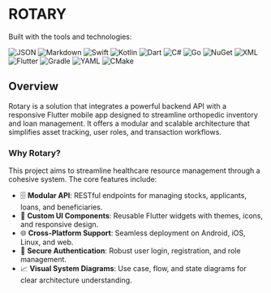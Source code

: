 # ROTARY

Built with the tools and technologies:

![JSON](https://img.shields.io/badge/json-%23000000.svg?style=for-the-badge&logo=json&logoColor=white)
![Markdown](https://img.shields.io/badge/markdown-%23000000.svg?style=for-the-badge&logo=markdown&logoColor=white)
![Swift](https://img.shields.io/badge/swift-%23FD5800.svg?style=for-the-badge&logo=swift&logoColor=white)
![Kotlin](https://img.shields.io/badge/kotlin-%237F52FF.svg?style=for-the-badge&logo=kotlin&logoColor=white)
![Dart](https://img.shields.io/badge/dart-%230175C2.svg?style=for-the-badge&logo=dart&logoColor=white)
![C#](https://img.shields.io/badge/c%23-%23239120.svg?style=for-the-badge&logo=c-sharp&logoColor=white)
![Go](https://img.shields.io/badge/go-%2300ADD8.svg?style=for-the-badge&logo=go&logoColor=white)
![NuGet](https://img.shields.io/badge/nuget-%23004880.svg?style=for-the-badge&logo=nuget&logoColor=white)
![XML](https://img.shields.io/badge/xml-%23000.svg?style=for-the-badge&logo=xml&logoColor=white)
![Flutter](https://img.shields.io/badge/Flutter-%2302569B.svg?style=for-the-badge&logo=flutter&logoColor=white)
![Gradle](https://img.shields.io/badge/Gradle-%2302303A.svg?style=for-the-badge&logo=gradle&logoColor=white)
![YAML](https://img.shields.io/badge/yaml-%23CB171E.svg?style=for-the-badge&logo=yaml&logoColor=white)
![CMake](https://img.shields.io/badge/cmake-%23008F00.svg?style=for-the-badge&logo=cmake&logoColor=white)

## Overview

Rotary is a solution that integrates a powerful backend API with a responsive Flutter mobile app designed to streamline orthopedic inventory and loan management. It offers a modular and scalable architecture that simplifies asset tracking, user roles, and transaction workflows.

### Why Rotary?

This project aims to streamline healthcare resource management through a cohesive system. The core features include:

- 🗄️ **Modular API**: RESTful endpoints for managing stocks, applicants, loans, and beneficiaries.
- 🎨 **Custom UI Components**: Reusable Flutter widgets with themes, icons, and responsive design.
- 🌐 **Cross-Platform Support**: Seamless deployment on Android, iOS, Linux, and web.
- 🔑 **Secure Authentication**: Robust user login, registration, and role management.
- 📈 **Visual System Diagrams**: Use case, flow, and state diagrams for clear architecture understanding.
